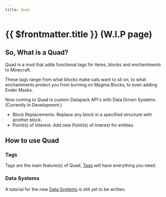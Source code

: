 ```yaml
---
title: Quad
---
```


# {{ $frontmatter.title }} (W.I.P page)

## So, What is a Quad?

Quad is a mod that adds functional tags for items, blocks and enchantments to Minecraft.

These tags range from what blocks make cats want to sit on, to what enchantments protect you from burning on Magma Blocks, to even adding Ender Masks.

Now coming to Quad is custom Datapack API's with Data Driven Systems. (Currently In Development.)

- Block Replacements: Replace any block in a specified structure with another block.
- Point(s) of Interest: Add new Point(s) of Interest for entities.

## How to use Quad

### Tags

Tags are the main feature(s) of Quad, [Tags](./) will have everything you need.

### Data Systems

A tutorial for the new [Data Systems](./) is still yet to be written.
